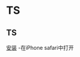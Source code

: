 # TS


##  TS
[安装](itms-services://?action=download-manifest&url=https://github.com/sliencess/TS/blob/master/install.plist) -在iPhone safari中打开
